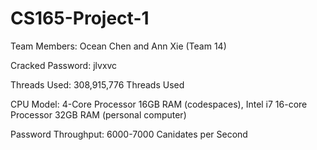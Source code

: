 # CS165-Project-1

Team Members: Ocean Chen and Ann Xie (Team 14)

Cracked Password: jlvxvc 

Threads Used: 308,915,776 Threads Used 

CPU Model: 4-Core Processor 16GB RAM (codespaces), Intel i7 16-core Processor 32GB RAM (personal computer)

Password Throughput: 6000-7000 Canidates per Second 
